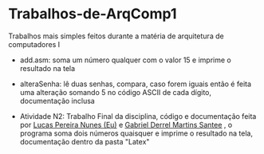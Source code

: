 # Trabalhos-de-ArqComp1
Trabalhos mais simples feitos durante a matéria de arquitetura de computadores I

- add.asm: soma um número qualquer com o valor 15 e imprime o resultado na tela
  
- alteraSenha: lê duas senhas, compara, caso forem iguais então é feita uma alteração somando 5 no código ASCII de cada dígito, documentação inclusa

- Atividade N2: Trabalho Final da disciplina, código e documentação feita por [Lucas Pereira Nunes (Eu)](https://github.com/Prizrak2) e [Gabriel Derrel Martins Santee](https://github.com/gabriel0derrel) , o programa soma dois números quaisquer e imprime o resultado na tela, documentação dentro da pasta "Latex"
